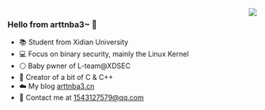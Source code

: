 <img align="right" src="https://github-readme-stats.vercel.app/api?username=arttnba3&show_icons=true&icon_color=CE1D2D&text_color=718096&bg_color=ffffff&hide_title=true" />

### Hello from arttnba3~ 👋

<!--
**arttnba3/arttnba3** is a ✨ _special_ ✨ repository because its `README.md` (this file) appears on your GitHub profile.

Here are some ideas to get you started:

- 🔭 I’m currently working on ...
- 🌱 I’m currently learning ...
- 👯 I’m looking to collaborate on ...
- 🤔 I’m looking for help with ...
- 💬 Ask me about ...
- 📫 How to reach me: ...
- 😄 Pronouns: ...
- ⚡ Fun fact: ...
-->

- :books: Student from Xidian University
- :computer: Focus on binary security, mainly the Linux Kernel​
- :white_circle:​ Baby pwner of L-team@XDSEC​ 
- :hammer: Creator of a bit of C & C++
- :cloud:​ My blog [arttnba3.cn](https://arttnba3.cn)
- :e-mail: Contact me at [1543127579@qq.com](mailto:1543127579@qq.com)
